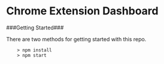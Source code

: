 # Chrome Extension Dashboard

###Getting Started###

There are two methods for getting started with this repo.

```
	> npm install
	> npm start
```
